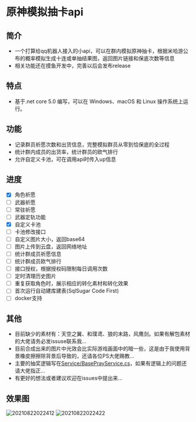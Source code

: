 # 原神模拟抽卡api

## 简介
 - 一个打算给qq机器人接入的小api，可以在群内模拟原神抽卡，根据米哈游公布的概率模拟生成十连或单抽结果图，返回图片链接和保底次数等信息
 - 相关功能还在摸鱼开发中，完善以后会发布release
  
## 特点
- 基于.net core 5.0 编写，可以在 Windows、macOS 和 Linux 操作系统上运行。

## 功能
- 记录群员祈愿次数和出货信息，完整模拟群员从零到恰保底的全过程
- 统计群内成员的出货率，统计群员的欧气排行
- 允许自定义卡池，可在调用api时传入up信息

## 进度
- [x] 角色祈愿
- [ ] 武器祈愿
- [ ] 常驻祈愿
- [ ] 武器定轨功能
- [x] 自定义卡池
- [ ] 卡池修改接口
- [ ] 自定义图片大小，返回base64
- [ ] 图片上传到云盘，返回网络地址
- [ ] 统计群成员祈愿信息
- [ ] 统计群成员欧气排行
- [ ] 接口授权，根据授权码限制每日调用次数
- [ ] 定时清理历史图片
- [ ] 重复获取角色时，展示相应的转化素材和转化效果
- [ ] 首次运行自动建库建表(SqlSugar Code First)
- [ ] docker支持

## 其他
- 目前缺少的素材有：天空之翼、和璞鸢、狼的末路，风鹰剑。如果有解包素材的大佬请务必发issuse联系我...
- 目前合成出来的图片中光效会比实际游戏画面中的暗一些，这是由于我使用背景橡皮擦擦除背景后导致的，还请各位PS大佬赐教...
- 主要的抽奖逻辑写在[Service/BasePrayService.cs](https://github.com/GardenHamster/GenshinPray/blob/main/GenshinPray/Service/BasePrayService.cs)，如果有逻辑上的问题还请大佬指正...
- 有更好的想法或者建议欢迎在issues中提出来...

## 效果图
![20210822022412](https://user-images.githubusercontent.com/89188316/130333062-ef0a7f35-72c1-44d9-89be-e09e91c61e07.jpg)
![20210822022422](https://user-images.githubusercontent.com/89188316/130333063-747a3086-0646-40e2-b21a-83d7b9d659d5.jpg)
